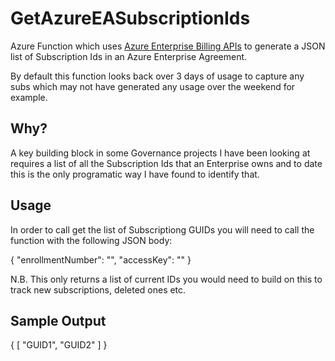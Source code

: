 # GetAzureEASubscriptionIds

Azure Function which uses [Azure Enterprise Billing APIs](https://docs.microsoft.com/en-us/azure/billing/billing-enterprise-api) to generate a JSON list of Subscription Ids in an Azure Enterprise Agreement.

By default this function looks back over 3 days of usage to capture any subs which may not have generated any usage over the weekend for example.

## Why?

A key building block in some Governance projects I have been looking at requires a list of all the Subscription Ids that an Enterprise owns and to date this is the only programatic way I have found to identify that.

## Usage

In order to call get the list of Subscriptiong GUIDs you will need to call the function with the following JSON body:

{
    "enrollmentNumber": "<YOUR ENROLLMENT NUMBER>",
    "accessKey": "<YOUR API ACCESS KEY>"
}

N.B. This only returns a list of current IDs you would need to build on this to track new subscriptions, deleted ones etc.

## Sample Output

{
    [
        "GUID1",
        "GUID2"
    ]
}
